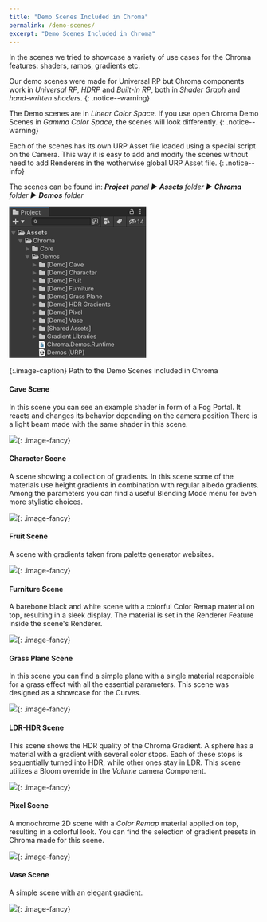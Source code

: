 ```yaml
---
title: "Demo Scenes Included in Chroma"
permalink: /demo-scenes/
excerpt: "Demo Scenes Included in Chroma"
---
```


In the scenes we tried to showcase a variety of use cases for the Chroma features: shaders, ramps, gradients etc.

Our demo scenes were made for Universal RP but Chroma components work in _Universal RP_, _HDRP_ and _Built-In RP_, both in _Shader Graph_ and _hand-written shaders_.
{: .notice--warning}

The Demo scenes are in _Linear Color Space_. If you use open Chroma Demo Scenes in _Gamma Color Space_, the scenes will look differently.
{: .notice--warning}

Each of the scenes has its own URP Asset file loaded using a special script on the Camera. This way it is easy to add and modify the scenes without need to add Renderers in the wotherwise global URP Asset file.
{: .notice--info}

The scenes can be found in:
_**Project** panel ▶︎ **Assets** folder ▶︎ **Chroma** folder ▶︎ **Demos** folder_

![Path to the Demo Scenes included in Chroma](../assets/images/docs/interface/chroma_demo_scenes_path.png)

{:.image-caption}
Path to the Demo Scenes included in Chroma

#### Cave Scene
In this scene you can see an example shader in form of a Fog Portal. It reacts and changes its behavior depending on the camera position There is a light beam made with the same shader in this scene.

![](../assets/images/docs/demo-scenes/cave_scene.jpg){: .image-fancy}

#### Character Scene
A scene showing a collection of gradients. In this scene some of the materials use height gradients in combination with regular albedo gradients. Among the parameters you can find a useful Blending Mode menu for even more stylistic choices.

![](../assets/images/docs/demo-scenes/character_city_scene.jpg){: .image-fancy}

#### Fruit Scene
A scene with gradients taken from palette generator websites.

![](../assets/images/docs/demo-scenes/fruit_scene.jpg){: .image-fancy}

#### Furniture Scene
A barebone black and white scene with a colorful Color Remap material on top, resulting in a sleek display. The material is set in the Renderer Feature inside the scene's Renderer.

![](../assets/images/docs/demo-scenes/furniture_scene.jpg){: .image-fancy}

#### Grass Plane Scene
In this scene you can find a simple plane with a single material responsible for a grass effect with all the essential parameters. This scene was designed as a showcase for the Curves.

![](../assets/images/docs/demo-scenes/grass_plane_scene.jpg){: .image-fancy}

#### LDR-HDR Scene
This scene shows the HDR quality of the Chroma Gradient. A sphere has a material with a gradient with several color stops. Each of these stops is sequentially turned into HDR, while other ones stay in LDR. This scene utilizes a Bloom override in the _Volume_ camera Component.

![](../assets/images/docs/demo-scenes/ldr_hdr_scene.jpg){: .image-fancy}

#### Pixel Scene
A monochrome 2D scene with a _Color Remap_ material applied on top, resulting in a colorful look. You can find the selection of gradient presets in Chroma made for this scene.

![](../assets/images/docs/demo-scenes/pixel_scene.jpg){: .image-fancy}

#### Vase Scene
A simple scene with an elegant gradient.

![](../assets/images/docs/demo-scenes/vase_scene.jpg){: .image-fancy}
